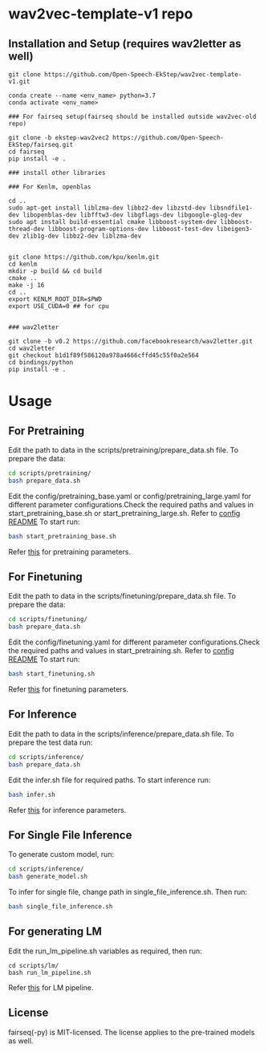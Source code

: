 # wav2vec-template-v1 repo 
## Installation and Setup (requires wav2letter as well) 
```
git clone https://github.com/Open-Speech-EkStep/wav2vec-template-v1.git

conda create --name <env_name> python=3.7
conda activate <env_name>

### For fairseq setup(fairseq should be installed outside wav2vec-old repo)

git clone -b ekstep-wav2vec2 https://github.com/Open-Speech-EkStep/fairseq.git
cd fairseq
pip install -e .

### install other libraries

### For Kenlm, openblas

cd ..
sudo apt-get install liblzma-dev libbz2-dev libzstd-dev libsndfile1-dev libopenblas-dev libfftw3-dev libgflags-dev libgoogle-glog-dev
sudo apt install build-essential cmake libboost-system-dev libboost-thread-dev libboost-program-options-dev libboost-test-dev libeigen3-dev zlib1g-dev libbz2-dev liblzma-dev


git clone https://github.com/kpu/kenlm.git
cd kenlm
mkdir -p build && cd build
cmake .. 
make -j 16
cd ..
export KENLM_ROOT_DIR=$PWD
export USE_CUDA=0 ## for cpu


### wav2letter

git clone -b v0.2 https://github.com/facebookresearch/wav2letter.git
cd wav2letter
git checkout b1d1f89f586120a978a4666cffd45c55f0a2e564
cd bindings/python
pip install -e .

```
# Usage

## For Pretraining
Edit the path to data in the scripts/pretraining/prepare_data.sh file. To prepare the data:
```bash
cd scripts/pretraining/
bash prepare_data.sh
```
Edit the config/pretraining_base.yaml or config/pretraining_large.yaml for different parameter configurations.Check the required paths and values in start_pretraining_base.sh or start_pretraining_large.sh. Refer to [config README](config/README.md)
To start run:
```bash
bash start_pretraining_base.sh
```
Refer [this](scripts/pretraining/README.md) for pretraining parameters.

## For Finetuning
Edit the path to data in the scripts/finetuning/prepare_data.sh file. To prepare the data:
```bash
cd scripts/finetuning/
bash prepare_data.sh
```
Edit the config/finetuning.yaml for different parameter configurations.Check the required paths and values in start_pretraining.sh. Refer to [config README](config/README.md)
To start run:
```bash
bash start_finetuning.sh
```

Refer [this](scripts/finetuning/README.md) for finetuning parameters.

## For Inference
Edit the path to data in the scripts/inference/prepare_data.sh file. To prepare the test data run:
```bash
cd scripts/inference/
bash prepare_data.sh
```
Edit the infer.sh file for required paths. To start inference run:
```bash
bash infer.sh
```
Refer [this](scripts/inference/README.md) for inference parameters.

## For Single File Inference
To generate custom model, run: 
```bash
cd scripts/inference/
bash generate_model.sh
```
To infer for single file, change path in single_file_inference.sh. Then run:
```bash
bash single_file_inference.sh
```
## For generating LM
Edit the run_lm_pipeline.sh variables as required, then run:
```
cd scripts/lm/
bash run_lm_pipeline.sh
```
Refer [this](scripts/lm/README.md) for LM pipeline.

## License

fairseq(-py) is MIT-licensed. The license applies to the pre-trained models as well.
